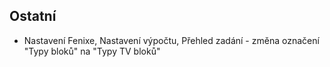 ﻿---
categories: [fenix]
layout: fenix
---
## Ostatní
<ul><li>Nastavení Fenixe, Nastavení výpočtu, Přehled zadání - změna označení "Typy bloků" na "Typy TV bloků"</li></ul>